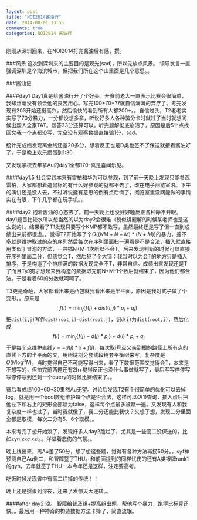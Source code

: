 ```yaml
---
layout: post
title: "NOI2014酱油行"
date: 2014-08-01 13:55
comments: true
categories: NOI2014 酱油行
---
```

刚刚从深圳回来，在NOI2014打完酱油后有感，撰。

###风景
这次到深圳来的主要目的是观光(sad)，所以先放点风景。
领导发言一直强调深圳是个海滨城市，但把我们所在这个山里面是几个意思。。

###酱油记

####day1
Day1真是给酱油行开了个好头。开赛前老大一直表示比赛会很简单，我却丝毫没有领会他的良苦用心。写完100+70+??就自信满满的弃疗了。考完发现有203开始还挺高兴，然后愉快的看到所有人都200+。。自信过头，T2老老实实写了70分暴力，一分都没想多拿，听说好多人各种骗分卡时就过了当时就想问候出题人全家TAT。题答33分还算可以，听完题解彻底崩溃了，原因是后5个点找回文我一个点都没写，完全没有观察数据直接骗1分，sad。

统计完成绩发现离金线还差20多分，想着反正也是D类也签不了保送就接着酱油好了，于是晚上欢乐掼蛋到1:30

又发现学校去年拿Au的day1全都170-真是喜闻乐见。

####day1.5
社会实践本来有雷柏和华为可以参观，到了前一天晚上发现只能参观雷柏，大家都想着造鼠标的有什么好参观的就都不去了，改在电子阅览室浪。下午的演讲还是没人去，不过听说挺有意思的倒有点后悔了，阅览室里没网能做的事情实在有限，下午几乎都在玩手机。。

####day2
抱着酱油的心态去了。前一天晚上也没好好睡反正各种睁不开眼。
day1题目比较水所以想当然的以为day2会很难（貌似讲题解的时候某老师也是这么说的）。结果看了T1发现只要写个KMP都不敢写，虽然最终还是写了但一直到成绩出来前都很虚。。觉得T2开始写了个$O((NM+N+M)*(N+M))$的暴力，差不多就是维护取过的点的序列然后每次在序列里面扫一遍看是不是合法，插入就直接用类似于冒泡的方法，一共插N+M-1次所以不会T。后来发现判断的时候可以直接在序列里面二分，但感觉会T，然后犯了个大错：我当时以为会T的地方只是插入排序，于是构造了个排序满的数据发现完全不T，非常自信。成绩出来发现还是T了而且T如狗才想起来我构造的数据取完前N+M-1个数后就结束了，因为他们都合法。于是看着60的分数就呵呵了。

T3更是奇葩，大家都看出来是凸包就我看出来是半平面，原因是我对式子做了个变形。。原来是
$$f(i)=\min_j{\{f(j)+dist(i,j)*p_i+q_i\}}$$
把`dist(i,j)`写作`dist(root,i)-dist(root,j)`，记`d(i)`为`dist(root,i)`，然后化成
$$f(i)=\min_j{\{f(j)-d(j)*p_i\}}+d(i)*p_i+q_i$$
于是每个点维护直线$y=-d(j)*x+f(j)$，每次取i号点父亲到根的路径上所有点的直线下方的半平面的交，用树链剖分套线段树套平衡树来写，复杂度是$O(N{\log^3N})$，当时觉得自己不可能写得出来，看了下数据范围又觉得会T，本来是不想写的，但拍完前两题还有2h+觉得反正也没什么事做就写了，最后写写停停写写停停写到还剩一个query的时候比赛结束了。。

赛后看成绩100+60+30果然Au无望。讨论后发现T2有个很简单的优化可以去掉log，就是用一个bool数组维护每个点是否合法，这样可以$O(1)$查询，插入点后把他左下和右上的矩形全部赋为false，这样每个点最多被赋一遍。又发现有人和我复杂度一样也过了，当时我就傻了，我二分还能比我快？又想了想，发现二分里面全都是取模，每次二分有5、6个取模。。

本来考完了想开始浪了，发现好多人day2跪烂了，尤其是一些高二没保送的，比如zyn zkc xzt。。洋溢着悲伤的气氛。。

晚上线出来，离Au差了50分，想了想这些题，觉得有各种方法再捞50分。。syf神预测自己Au倒二，和智障签了THU。和前面提到的同样忧伤的还有A类银牌rank1的gyh，去年就签了THU一本今年还是这样，注定要高考。

吃饭时候发现省中有高二烂掉的传统！！

晚上还是掼蛋到深夜，还来了发惊天大逆转。。

####after day2
浪。
智障给普及组+提高组出题，帮他写个暴力，跑得比标算还快。。最后用一种神奇的构造数据方法卡掉了，简直流氓。